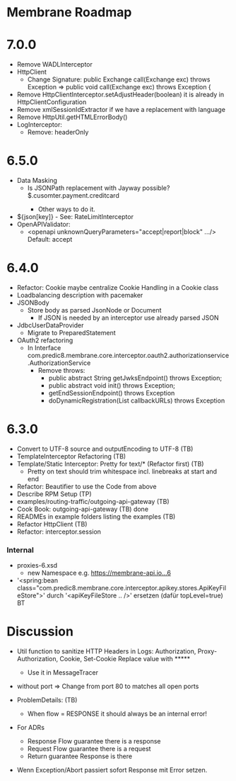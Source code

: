 # Membrane Roadmap

# 7.0.0

- Remove WADLInterceptor
- HttpClient
  - Change Signature: public Exchange call(Exchange exc) throws Exception
    =>  public void call(Exchange exc) throws Exception {
- Remove HttpClientInterceptor.setAdjustHeader(boolean) it is already in HttpClientConfiguration
- Remove xmlSessionIdExtractor if we have a replacement with language 
- Remove HttpUtil.getHTMLErrorBody()
- LogInterceptor:
  - Remove: headerOnly

# 6.5.0

- Data Masking
  - Is JSONPath replacement with Jayway possible? <mask>$.cusomter.payment.creditcard
    - Other ways to do it.
- <apiKey/>
    <scriptXX>${json[key]}</scriptXX>
  - See: RateLimitInterceptor
- OpenAPIValidator:
  - <openapi unknownQueryParameters="accept|report|block" .../>
    Default: accept

# 6.4.0

- Refactor: Cookie maybe centralize Cookie Handling in a Cookie class
- Loadbalancing description with pacemaker
- JSONBody
  - Store body as parsed JsonNode or Document
    - If JSON is needed by an interceptor use already parsed JSON
- JdbcUserDataProvider
  - Migrate to PreparedStatement
- OAuth2 refactoring
  - In Interface com.predic8.membrane.core.interceptor.oauth2.authorizationservice.AuthorizationService
    - Remove throws:
      - public abstract String getJwksEndpoint() throws Exception;
      - public abstract void init() throws Exception;
      - getEndSessionEndpoint() throws Exception
      - doDynamicRegistration(List<String> callbackURLs) throws Exception

# 6.3.0

- Convert to UTF-8 source and outputEncoding to UTF-8 (TB)
- TemplateInterceptor Refactoring (TB)
- Template/Static Interceptor: Pretty for text/* (Refactor first) (TB)
  - Pretty on text should trim whitespace incl. linebreaks at start and end
- Refactor: Beautifier to use the Code from above
- Describe RPM Setup (TP)
- examples/routing-traffic/outgoing-api-gateway (TB)
- Cook Book: outgoing-api-gateway (TB) done
- READMEs in example folders listing the examples (TB)
- Refactor HttpClient (TB)
- Refactor: interceptor.session

### Internal
- proxies-6.xsd
  - new Namespace e.g. https://membrane-api.io...6
- '<spring:bean class="com.predic8.membrane.core.interceptor.apikey.stores.ApiKeyFileStore">'
  durch '<apiKeyFileStore .. />' ersetzen (dafür topLevel=true) BT

# Discussion

- Util function to sanitize HTTP Headers in Logs: Authorization, Proxy-Authorization, Cookie, Set-Cookie
  Replace value with *****
  - Use it in MessageTracer


- <api> without port => Change from port 80 to matches all open ports
- ProblemDetails: (TB)
  - When flow = RESPONSE it should always be an internal error!
- For ADRs
  - Response Flow guarantee there is a response
  - Request Flow guarantee there is a request
  - Return guarantee Response is there

- Wenn Exception/Abort passiert sofort Response mit Error setzen.

